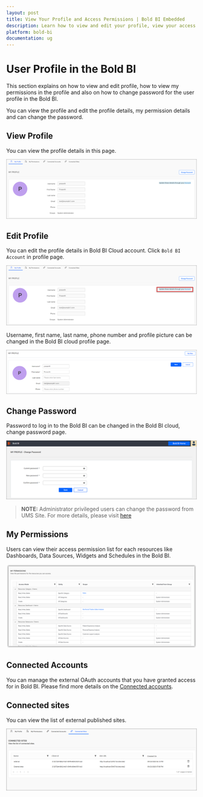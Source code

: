 ```yaml
---
layout: post
title: View Your Profile and Access Permissions | Bold BI Embedded
description: Learn how to view and edit your profile, view your access permissions and change password in Bold BI.
platform: bold-bi
documentation: ug
---
```


# User Profile in the Bold BI

This section explains on how to view and edit profile, how to view my permissions in the profile and also on how to change password for the user profile in the Bold BI.

You can view the profile and edit the profile details, my permission details and can change the password.

## View Profile
You can view the profile details in this page.

![View Profile](/static/assets/embedded/managing-resources/images/view-user-profile.png)
 
## Edit Profile
You can edit the profile details in Bold BI Cloud account. Click `Bold BI Account` in profile page.

![Cloud Account](/static/assets/embedded/managing-resources/images/syncfusion-cloud-account-button.png)

Username, first name, last name, phone number and profile picture can be changed in the Bold BI cloud profile page.

![Edit Profile](/static/assets/embedded/managing-resources/images/edit-user-profile.png)
     
## Change Password
Password to log in to the Bold BI can be changed in the Bold BI cloud, change password page.

![Change Password](/static/assets/embedded/managing-resources/images/edit-user-profile-password.png)

> **NOTE:**  Administrator privileged users can change the password from UMS Site. For more details, please visit [here](/embedded-bi/managing-resources/manage-users/#change-password)

## My Permissions
Users can view their access permission list for each resources like Dashboards, Data Sources, Widgets and Schedules in the Bold BI.

![My Permissions](/static/assets/embedded/managing-resources/images/my-permission.png)

## Connected Accounts
You can manage the external OAuth accounts that you have granted access for in Bold BI. Please find more details on the [Connected accounts](/cloud-bi/working-with-data-source/working-with-connected-accounts/).

## Connected sites
You can view the list of external published sites.

![Connected sites](/static/assets/embedded/managing-resources/images/connected-sites.png)
